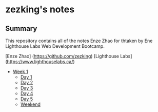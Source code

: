 # zezking's notes

## Summary

This repository contains all of the notes Enze Zhao for thtaken by Ene Lighthouse Labs Web Development Bootcamp.

[Enze Zhao] (https://github.com/zezking)
[Lighthouse Labs] (https://www.lighthouselabs.ca/)

- [Week 1](/week_1)
  - [Day 1](/week_1/day_1)
  - [Day 2](/week_1/day_2)
  - [Day 3](/week_1/day_3)
  - [Day 4](/week_1/day_4)
  - [Day 5](/week_1/day_5)
  - [Weekend](/week_1/we)
